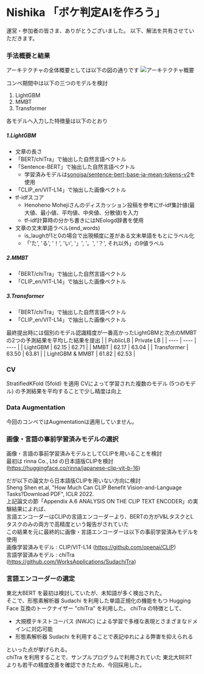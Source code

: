 # Nishika 「ボケ判定AIを作ろう」

運営・参加者の皆さま、ありがとうございました。
以下、解法を共有させていただきます。


### 手法概要と結果
アーキテクチャの全体概要としては以下の図の通りです
![アーキテクチャ概要]("https://github.com/HayatoKato/test_image/main/img/architecture.png")

コンペ期間中は以下の三つのモデルを検討
1. LightGBM
2. MMBT
3. Transformer

各モデルへ入力した特徴量は以下のとおり
##### 1.LightGBM
- 文章の長さ
- 「BERT/chiTra」で抽出した自然言語ベクトル
- 「Sentence-BERT」で抽出した自然言語ベクトル
  - 学習済みモデルは[sonoisa/sentence-bert-base-ja-mean-tokens-v2](https://huggingface.co/sonoisa/sentence-bert-base-ja-mean-tokens-v2)を使用
- 「CLIP_en/VIT-L14」で抽出した画像ベクトル
- tf-idfスコア
  - Henoheno Mohejiさんのディスカッション投稿を参考にtf-idf集計値(最大値、最小値、平均値、中央値、分散値)を入力
  - tf-idf計算時の分かち書きにはNEologd辞書を使用
- 文章の文末単語ラベル(end_words)
  - is_laughが1と0の場合で出現頻度に差がある文末単語をもとにラベル化
  - 「'た', 'る', '！', 'い', '」', '。', '？', それ以外」の9値ラベル
##### 2.MMBT
- 「BERT/chiTra」で抽出した自然言語ベクトル
- 「CLIP_en/VIT-L14」で抽出した画像ベクトル
##### 3.Transformer
- 「BERT/chiTra」で抽出した自然言語ベクトル
- 「CLIP_en/VIT-L14」で抽出した画像ベクトル

最終提出時には個別のモデル認識精度が一番高かったLightGBMと次点のMMBTの2つの予測結果を平均した結果を提出
| |  PublicLB  |  Private LB |
| ---- | ---- | ---- |
|  LightGBM  |  62.15  | 62.71 |
|  MMBT  |  62.17  | 63.04 |
|  Transformer  |  63.50  | 63.81 |
|  LightGBM & MMBT  |  61.82  | 62.53 |
<br>

### CV
StratifiedKFold (5fold) を適用
CVによって学習された複数のモデル (5つのモデル) の予測結果を平均することで少し精度は向上
<br>

### Data Augmentation
今回のコンペではAugmentationは適用していません。
<br>

### 画像・言語の事前学習済みモデルの選択
画像・言語の事前学習済みモデルとしてCLIPを用いることを検討   
最初は rinna Co., Ltd の日本語版CLIPを検討    (https://huggingface.co/rinna/japanese-clip-vit-b-16)
<br>

だが以下の論文から日本語版CLIPを用いない方向に検討   
Sheng Shen et.al, "How Much Can CLIP Benefit Vision-and-Language Tasks?Download PDF", ICLR 2022.   
上記論文の節「Appendix A.6 ANALYSIS ON THE CLIP TEXT ENCODER」の実験結果によれば、   
言語エンコーダーはCLIPの言語エンコーダーより、BERTの方がV&LタスクとLタスクのみの両方で高精度という報告がされていた   
この結果を元に最終的に画像・言語エンコーダーは以下の事前学習済みモデルを使用   
画像学習済みモデル : CLIP/VIT-L14 (https://github.com/openai/CLIP)   
言語学習済みモデル : chiTra (https://github.com/WorksApplications/SudachiTra)
<br>

### 言語エンコーダーの選定
東北大BERT を最初は検討していたが、未知語が多く検出された。  
そこで、形態素解析器 Sudachi を利用した単語正規化の機能をもつ Hugging Face 互換のトークナイザー "chiTra" を利用した。
chiTra の特徴として、
- 大規模テキストコーパス (NWJC) による学習で多様な表現とさまざまなドメインに対応可能  
- 形態素解析器 Sudachi を利用することで表記ゆれによる弊害を抑えられる

といった点が挙げられる。  
chiTra を利用することで、サンプルプログラムで利用されていた 東北大BERT よりも若干の精度改善を確認できたため、今回採用した。
